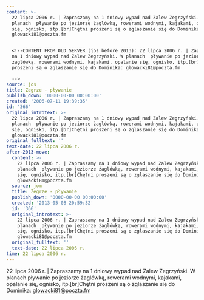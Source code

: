 ```yaml
---
content: >-
  22 lipca 2006 r. | Zapraszamy na 1 dniowy wypad nad Zalew Zegrzyński. W
  planach  pływanie po jeziorze żaglówką, rowerami wodnymi, kajakami, opalanie
  się, ognisko, itp.[br]Chętni proszeni są o zglaszanie się do Dominika:
  glowacki81@poczta.fm


  <!--CONTENT FROM OLD SERVER (jos before 2013): 22 lipca 2006 r. | Zapraszamy
  na 1 dniowy wypad nad Zalew Zegrzyński. W planach  pływanie po jeziorze
  żaglówką, rowerami wodnymi, kajakami, opalanie się, ognisko, itp.[br]Chętni
  proszeni są o zglaszanie się do Dominika: glowacki81@poczta.fm

  -->
source: jos
title: Zegrze - pływanie
publish_down: '0000-00-00 00:00:00'
created: '2006-07-11 19:39:35'
id: '366'
original_introtext: >-
  22 lipca 2006 r. | Zapraszamy na 1 dniowy wypad nad Zalew Zegrzyński. W
  planach  pływanie po jeziorze żaglówką, rowerami wodnymi, kajakami, opalanie
  się, ognisko, itp.[br]Chętni proszeni są o zglaszanie się do Dominika:
  glowacki81@poczta.fm
original_fulltext: ''
text-date: 22 lipca 2006 r.
after-2013-move:
  content: >-
    22 lipca 2006 r. | Zapraszamy na 1 dniowy wypad nad Zalew Zegrzyński. W
    planach  pływanie po jeziorze żaglówką, rowerami wodnymi, kajakami, opalanie
    się, ognisko, itp.[br]Chętni proszeni są o zglaszanie się do Dominika:
    glowacki81@poczta.fm
  source: jom
  title: Zegrze - pływanie
  publish_down: '0000-00-00 00:00:00'
  created: '2013-05-08 20:59:32'
  id: '366'
  original_introtext: >-
    22 lipca 2006 r. | Zapraszamy na 1 dniowy wypad nad Zalew Zegrzyński. W
    planach  pływanie po jeziorze żaglówką, rowerami wodnymi, kajakami, opalanie
    się, ognisko, itp.[br]Chętni proszeni są o zglaszanie się do Dominika:
    glowacki81@poczta.fm
  original_fulltext: ''
  text-date: 22 lipca 2006 r.
time: 22 lipca 2006 r.
---
```

22 lipca 2006 r. | Zapraszamy na 1 dniowy wypad nad Zalew Zegrzyński. W planach  pływanie po jeziorze żaglówką, rowerami wodnymi, kajakami, opalanie się, ognisko, itp.[br]Chętni proszeni są o zglaszanie się do Dominika: glowacki81@poczta.fm

<!--CONTENT FROM OLD SERVER (jos before 2013): 22 lipca 2006 r. | Zapraszamy na 1 dniowy wypad nad Zalew Zegrzyński. W planach  pływanie po jeziorze żaglówką, rowerami wodnymi, kajakami, opalanie się, ognisko, itp.[br]Chętni proszeni są o zglaszanie się do Dominika: glowacki81@poczta.fm
-->

<!--{{json:{"created_date":"2006-07-11 19:39:35","publish_down":"0000-00-00 00:00:00","id":"366"}}}-->